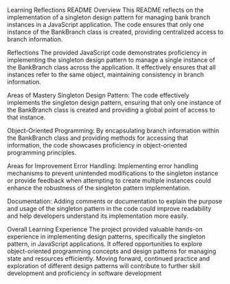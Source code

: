 
Learning Reflections README
Overview
This README reflects on the implementation of a singleton design pattern for managing bank branch instances in a JavaScript application. The code ensures that only one instance of the BankBranch class is created, providing centralized access to branch information.

Reflections
The provided JavaScript code demonstrates proficiency in implementing the singleton design pattern to manage a single instance of the BankBranch class across the application. It effectively ensures that all instances refer to the same object, maintaining consistency in branch information.

Areas of Mastery
Singleton Design Pattern: The code effectively implements the singleton design pattern, ensuring that only one instance of the BankBranch class is created and providing a global point of access to that instance.

Object-Oriented Programming: By encapsulating branch information within the BankBranch class and providing methods for accessing that information, the code showcases proficiency in object-oriented programming principles.

Areas for Improvement
Error Handling: Implementing error handling mechanisms to prevent unintended modifications to the singleton instance or provide feedback when attempting to create multiple instances could enhance the robustness of the singleton pattern implementation.

Documentation: Adding comments or documentation to explain the purpose and usage of the singleton pattern in the code could improve readability and help developers understand its implementation more easily.

Overall Learning Experience
The project provided valuable hands-on experience in implementing design patterns, specifically the singleton pattern, in JavaScript applications. It offered opportunities to explore object-oriented programming concepts and design patterns for managing state and resources efficiently. Moving forward, continued practice and exploration of different design patterns will contribute to further skill development and proficiency in software development